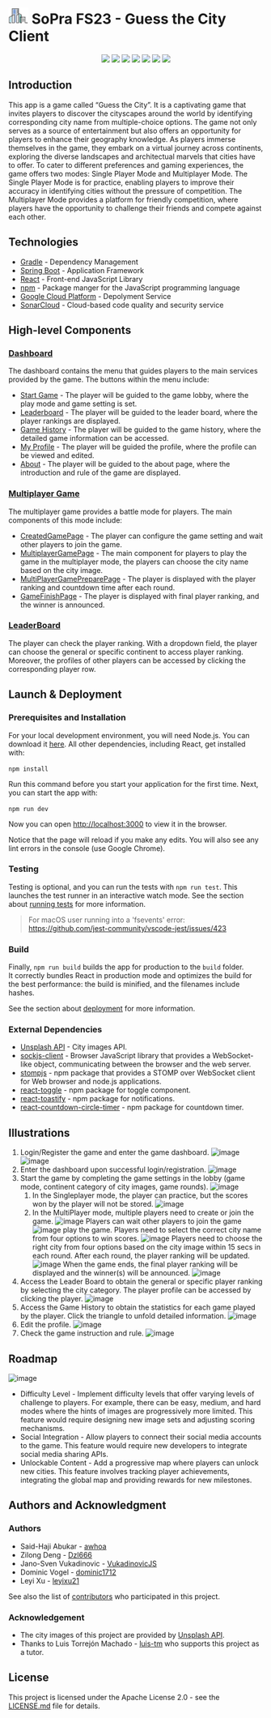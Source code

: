 
# ![logo](https://github.com/sopra-fs23-group-32/SoPra23_Client/blob/readme_branch/images/city_logo.png?raw=true) SoPra FS23 - Guess the City Client 
<p align="center">
	<img src="https://img.shields.io/github/issues-raw/sopra-fs23-group-32/SoPra23_Client"/>
	<img src="https://img.shields.io/github/milestones/progress/sopra-fs23-group-32/SoPra23_Client/1"/>
	<img src="https://img.shields.io/github/milestones/progress/sopra-fs23-group-32/SoPra23_Client/2"/>
	<img src="https://sonarcloud.io/api/project_badges/measure?project=sopra-fs23-group-32_SoPra23_Client&metric=bugs"/>
	<img src="https://sonarcloud.io/api/project_badges/measure?project=sopra-fs23-group-32_SoPra23_Client&metric=vulnerabilities"/>
	<img src="https://sonarcloud.io/api/project_badges/measure?project=sopra-fs23-group-32_SoPra23_Client&metric=code_smells"/>
	<img src="https://img.shields.io/github/license/sopra-fs23-group-32/SoPra23_Client"/>
</p>

## Introduction
This app is a game called “Guess the City”. It is a captivating game that invites players to discover the cityscapes around the world by identifying corresponding city name from multiple-choice options.
The game not only serves as a source of entertainment but also offers an opportunity for players to enhance their geography knowledge. As players immerse themselves in the game, they embark on a virtual journey across continents, exploring the diverse landscapes and architectual marvels that cities have to offer.
To cater to different preferences and gaming experiences, the game offers two modes: Single Player Mode and Multiplayer Mode. The Single Player Mode is for practice, enabling players to improve their accuracy in identifying cities without the pressure of competition.
The Multiplayer Mode provides a platform for friendly competition, where players have the opportunity to challenge their friends and compete against each other.

## Technologies
- [Gradle](https://gradle.org/) - Dependency Management
- [Spring Boot](https://spring.io/) - Application Framework
- [React](https://reactjs.org/) - Front-end JavaScript Library
- [npm](https://www.npmjs.com/) - Package manger for the JavaScript programming language
- [Google Cloud Platform](https://cloud.google.com/) - Depolyment Service
- [SonarCloud](https://sonarcloud.io/welcome) - Cloud-based code quality and security service

## High-level Components
### [Dashboard](https://github.com/sopra-fs23-group-32/SoPra23_Client/blob/main/src/components/views/home/Home.js)
The dashboard contains the menu that guides players to the main services provided by the game. The buttons within the menu include:

- [Start Game](https://github.com/sopra-fs23-group-32/SoPra23_Client/blob/main/src/components/views/home/Lobby.js) - The player will be guided to the game lobby, where the play mode and game setting is set.
- [Leaderboard](https://github.com/sopra-fs23-group-32/SoPra23_Client/blob/main/src/components/views/home/ScoreBoard.js) - The player will be guided to the leader board, where the player rankings are displayed.
- [Game History](https://github.com/sopra-fs23-group-32/SoPra23_Client/blob/main/src/components/views/home/History.js) - The player will be guided to the game history, where the detailed game information can be accessed.
- [My Profile](https://github.com/sopra-fs23-group-32/SoPra23_Client/blob/main/src/components/views/home/Profile.js) - The player will be guided the profile, where the profile can be viewed and edited.
- [About](https://github.com/sopra-fs23-group-32/SoPra23_Client/blob/main/src/components/views/home/About.js) - The player will be guided to the about page, where the introduction and rule of the game are displayed.

### [Multiplayer Game](https://github.com/sopra-fs23-group-32/SoPra23_Client/tree/main/src/components/views/game/MultiPlayerGame)
The multiplayer game provides a battle mode for players. The main components of this mode include:
- [CreatedGamePage](https://github.com/sopra-fs23-group-32/SoPra23_Client/blob/main/src/components/views/game/MultiPlayerGame/CreatedGamePage.js) - The player can configure the game setting and wait other players to join the game.
- [MultiplayerGamePage](https://github.com/sopra-fs23-group-32/SoPra23_Client/blob/main/src/components/views/game/MultiPlayerGame/MultiPlayerGamePage.js) - The main component for players to play the game in the multiplayer mode, the players can choose the city name based on the city image.
- [MultiPlayerGamePreparePage](https://github.com/sopra-fs23-group-32/SoPra23_Client/blob/main/src/components/views/game/MultiPlayerGame/MultiPlayerGamePreparePage.js) - The player is displayed with the player ranking and countdown time after each round.
- [GameFinishPage](https://github.com/sopra-fs23-group-32/SoPra23_Client/blob/main/src/components/views/game/MultiPlayerGame/MultiPlayerGameFinishPage.js) - The player is displayed with final player ranking, and the winner is announced.

### [LeaderBoard](https://github.com/sopra-fs23-group-32/SoPra23_Client/blob/main/src/components/views/home/ScoreBoard.js)
The player can check the player ranking. With a dropdown field, the player can choose the general or specific continent to access player ranking. Moreover, the profiles of other players can be accessed by clicking the corresponding player row.

## Launch & Deployment
### Prerequisites and Installation
For your local development environment, you will need Node.js. You can download it [here](https://nodejs.org). All other dependencies, including React, get installed with:

```npm install```

Run this command before you start your application for the first time. Next, you can start the app with:

```npm run dev```

Now you can open [http://localhost:3000](http://localhost:3000) to view it in the browser.

Notice that the page will reload if you make any edits. You will also see any lint errors in the console (use Google Chrome).
### Testing
Testing is optional, and you can run the tests with `npm run test`.
This launches the test runner in an interactive watch mode. See the section about [running tests](https://facebook.github.io/create-react-app/docs/running-tests) for more information.

> For macOS user running into a 'fsevents' error: https://github.com/jest-community/vscode-jest/issues/423

### Build
Finally, `npm run build` builds the app for production to the `build` folder.<br>
It correctly bundles React in production mode and optimizes the build for the best performance: the build is minified, and the filenames include hashes.<br>

See the section about [deployment](https://facebook.github.io/create-react-app/docs/deployment) for more information.

### External Dependencies
- [Unsplash API](https://unsplash.com/developers) - City images API.
- [sockjs-client](https://github.com/sockjs) -  Browser JavaScript library that provides a WebSocket-like object, communicating between the browser and the web server.
- [stompjs](https://www.npmjs.com/package/@stomp/stompjs) - npm package that provides a STOMP over WebSocket client for Web browser and node.js applications.
- [react-toggle](https://www.npmjs.com/package/react-toggle) - npm package for toggle component.
- [react-toastify](https://www.npmjs.com/package/react-toastify) - npm package for notifications.
- [react-countdown-circle-timer](https://www.npmjs.com/package/react-countdown-circle-timer) - npm package for countdown timer.

## Illustrations
1. Login/Register the game and enter the game dashboard.
   ![image](.//images/illustrations/login.png)
   ![image](.//images/illustrations/registration.png)
2. Enter the dashboard upon successful login/registration.
   ![image](.//images/illustrations/dashboard.png)
3. Start the game by completing the game settings in the lobby (game mode, continent category of city images, game rounds).
   ![image](.//images/illustrations/lobby.png)
   1. In the Singleplayer mode, the player can practice, but the scores won by the player will not be stored.
      ![image](.//images/illustrations/finish_single.png)
   2. In the MultiPlayer mode, multiple players need to create or join the game.
      ![image](.//images/illustrations/join_game.png)
      Players can wait other players to join the game
      ![image](.//images/illustrations/start_game.png)
      play the game. Players need to select the correct city name from four options to win scores.
      ![image](.//images/illustrations/game_page.png)
      Players need to choose the right city from four options based on the city image within 15 secs in each round. After each round, the player ranking will be updated.
      ![image](.//images/illustrations/aaa.png)
      When the game ends, the final player ranking will be displayed and the winner(s) will be announced.
      ![image](.//images/illustrations/aaa.png)
4. Access the Leader Board to obtain the general or specific player ranking by selecting the city category. The player profile can be accessed by clicking the player.
   ![image](.//images/illustrations/leaderboard.png)
5. Access the Game History to obtain the statistics for each game played by the player. Click the triangle to unfold detailed information.
   ![image](.//images/illustrations/history.png)
6. Edit the profile.
   ![image](.//images/illustrations/profile.png)
7. Check the game instruction and rule.
   ![image](.//images/illustrations/about.png)

## Roadmap
![image](.//images/illustrations/roadmap.png)
- Difficulty Level - Implement difficulty levels that offer varying levels of challenge to players. For example, there can be easy, medium, and hard modes where the hints of images are progressively more limited. This feature would require designing new image sets and adjusting scoring mechanisms.
- Social Integration - Allow players to connect their social media accounts to the game. This feature would require new developers to integrate social media sharing APIs.
- Unlockable Content - Add a progressive map where players can unlock new cities. This feature involves tracking player achievements, integrating the global map and providing rewards for new milestones.

## Authors and Acknowledgment
### Authors
- Said-Haji Abukar - [awhoa](https://github.com/awhoa)
- Zilong Deng - [Dzl666](https://github.com/Dzl666)
- Jano-Sven Vukadinovic - [VukadinovicJS](https://github.com/VukadinovicJS)
- Dominic Vogel - [dominic1712](https://github.com/dominic1712)
- Leyi Xu - [leyixu21](https://github.com/leyixu21)
  
See also the list of [contributors](https://github.com/sopra-fs23-group-32/SoPra23_Client/graphs/contributors) who participated in this project.

### Acknowledgement
- The city images of this project are provided by [Unsplash API](https://unsplash.com/developers).
- Thanks to Luis Torrejón Machado - [luis-tm](https://github.com/luis-tm) who supports this project as a tutor.

## License
This project is licensed under the Apache License 2.0 - see the [LICENSE.md](https://github.com/sopra-fs23-group-32/SoPra23_Client/blob/main/LICENSE) file for details.